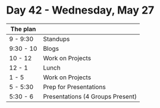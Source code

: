 # Day 42 - Wednesday, May 27

The plan        |      |
----------------|-------
9 - 9:30        | Standups
9:30 - 10       | Blogs
10 - 12         | Work on Projects
12 - 1          | Lunch
1 - 5           | Work on Projects
5 - 5:30        | Prep for Presentations
5:30 - 6        | Presentations (4 Groups Present)